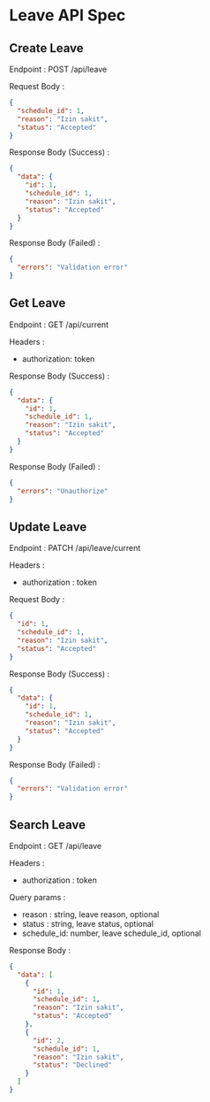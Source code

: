 # Leave API Spec

## Create Leave

Endpoint : POST /api/leave

Request Body :

```json
{
  "schedule_id": 1,
  "reason": "Izin sakit",
  "status": "Accepted"
}
```

Response Body (Success) :

```json
{
  "data": {
    "id": 1,
    "schedule_id": 1,
    "reason": "Izin sakit",
    "status": "Accepted"
  }
}
```

Response Body (Failed) :

```json
{
  "errors": "Validation error"
}
```

## Get Leave

Endpoint : GET /api/current

Headers :

- authorization: token

Response Body (Success) :

```json
{
  "data": {
    "id": 1,
    "schedule_id": 1,
    "reason": "Izin sakit",
    "status": "Accepted"
  }
}
```

Response Body (Failed) :

```json
{
  "errors": "Unauthorize"
}
```

## Update Leave

Endpoint : PATCH /api/leave/current

Headers :

- authorization : token

Request Body :

```json
{
  "id": 1,
  "schedule_id": 1,
  "reason": "Izin sakit",
  "status": "Accepted"
}
```

Response Body (Success) :

```json
{
  "data": {
    "id": 1,
    "schedule_id": 1,
    "reason": "Izin sakit",
    "status": "Accepted"
  }
}
```

Response Body (Failed) :

```json
{
  "errors": "Validation error"
}
```

## Search Leave

Endpoint : GET /api/leave

Headers :

- authorization : token

Query params :

- reason : string, leave reason, optional
- status : string, leave status, optional
- schedule_id: number, leave schedule_id, optional

Response Body :

```json
{
  "data": [
    {
      "id": 1,
      "schedule_id": 1,
      "reason": "Izin sakit",
      "status": "Accepted"
    },
    {
      "id": 2,
      "schedule_id": 1,
      "reason": "Izin sakit",
      "status": "Declined"
    }
  ]
}
```
